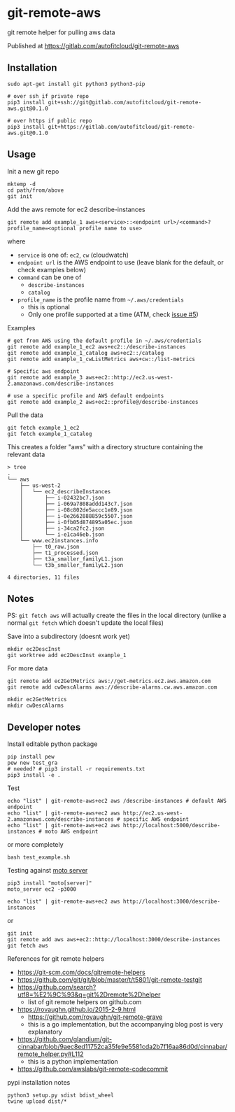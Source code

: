 # git-remote-aws

git remote helper for pulling aws data

Published at https://gitlab.com/autofitcloud/git-remote-aws


## Installation

```
sudo apt-get install git python3 python3-pip

# over ssh if private repo
pip3 install git+ssh://git@gitlab.com/autofitcloud/git-remote-aws.git@0.1.0

# over https if public repo
pip3 install git+https://gitlab.com/autofitcloud/git-remote-aws.git@0.1.0
```

## Usage

Init a new git repo

```
mktemp -d
cd path/from/above
git init
```

Add the aws remote for ec2 describe-instances

```
git remote add example_1 aws+<service>::<endpoint url>/<command>?profile_name=<optional profile name to use>
```

where

- `service` is one of: `ec2`, `cw` (cloudwatch)
- `endpoint url` is the AWS endpoint to use (leave blank for the default, or check examples below)
- `command` can be one of
    - `describe-instances`
    - `catalog`
- `profile_name` is the profile name from `~/.aws/credentials`
    - this is optional
    - Only one profile supported at a time (ATM, check [issue #5](https://gitlab.com/autofitcloud/git-remote-aws/issues/5))


Examples

```
# get from AWS using the default profile in ~/.aws/credentials
git remote add example_1_ec2 aws+ec2::/describe-instances
git remote add example_1_catalog aws+ec2::/catalog
git remote add example_1_cwListMetrics aws+cw::/list-metrics

# Specific aws endpoint
git remote add example_3 aws+ec2::http://ec2.us-west-2.amazonaws.com/describe-instances

# use a specific profile and AWS default endpoints
git remote add example_2 aws+ec2::profile@/describe-instances
```

Pull the data

```
git fetch example_1_ec2
git fetch example_1_catalog
```

This creates a folder "aws" with a directory structure containing the relevant data

```
> tree
.
└── aws
    ├── us-west-2
    │   └── ec2_describeInstances
    │       ├── i-02432bc7.json
    │       ├── i-069a7808addd143c7.json
    │       ├── i-08c802de5accc1e89.json
    │       ├── i-0e2662888859c5507.json
    │       ├── i-0fb05d874895a05ec.json
    │       ├── i-34ca2fc2.json
    │       └── i-e1ca46eb.json
    └── www.ec2instances.info
        ├── t0_raw.json
        ├── t1_processed.json
        ├── t3a_smaller_familyL1.json
        └── t3b_smaller_familyL2.json

4 directories, 11 files
```

## Notes

PS: `git fetch aws` will actually create the files in the local directory (unlike a normal `git fetch` which doesn't update the local files)

Save into a subdirectory (doesnt work yet)

```
mkdir ec2DescInst
git worktree add ec2DescInst example_1
```

For more data
```
git remote add ec2GetMetrics aws://get-metrics.ec2.aws.amazon.com
git remote add cwDescAlarms aws://describe-alarms.cw.aws.amazon.com

mkdir ec2GetMetrics
mkdir cwDescAlarms
```


## Developer notes

Install editable python package

```
pip install pew
pew new test_gra
# needed? # pip3 install -r requirements.txt
pip3 install -e .
```

Test

```
echo "list" | git-remote-aws+ec2 aws /describe-instances # default AWS endpoint
echo "list" | git-remote-aws+ec2 aws http://ec2.us-west-2.amazonaws.com/describe-instances # specific AWS endpoint
echo "list" | git-remote-aws+ec2 aws http://localhost:5000/describe-instances # moto AWS endpoint
```

or more completely

```
bash test_example.sh
```

Testing against [moto server](https://github.com/spulec/moto#stand-alone-server-mode)

```
pip3 install "moto[server]"
moto_server ec2 -p3000

echo "list" | git-remote-aws+ec2 aws http://localhost:3000/describe-instances
```

or

```
git init
git remote add aws aws+ec2::http://localhost:3000/describe-instances
git fetch aws
```


References for git remote helpers

- https://git-scm.com/docs/gitremote-helpers
- https://github.com/git/git/blob/master/t/t5801/git-remote-testgit
- https://github.com/search?utf8=%E2%9C%93&q=git%2Dremote%2Dhelper
    - list of git remote helpers on github.com
- https://rovaughn.github.io/2015-2-9.html
    - https://github.com/rovaughn/git-remote-grave
    - this is a go implementation, but the accompanying blog post is very explanatory
- https://github.com/glandium/git-cinnabar/blob/9aec8ed11752ca35fe9e5581cda2b7f16aa86d0d/cinnabar/remote_helper.py#L112
    - this is a python implementation
- https://github.com/awslabs/git-remote-codecommit


pypi installation notes

```
python3 setup.py sdist bdist_wheel
twine upload dist/*
```